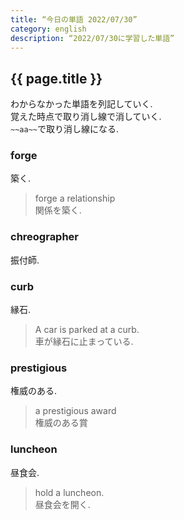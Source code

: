 ```yaml
---
title: “今日の単語 2022/07/30”
category: english
description: “2022/07/30に学習した単語”
---
```



## {{ page.title }}
わからなかった単語を列記していく.  
覚えた時点で取り消し線で消していく.  
`~~aa~~`で取り消し線になる. 

### forge
築く.    
> forge a relationship  
> 関係を築く.  

### chreographer
振付師.  

### curb
縁石.  
> A car is parked at a curb.  
> 車が縁石に止まっている.  

### prestigious
権威のある.  
> a prestigious award  
> 権威のある賞

### luncheon
昼食会.  
> hold a luncheon.  
> 昼食会を開く.  


